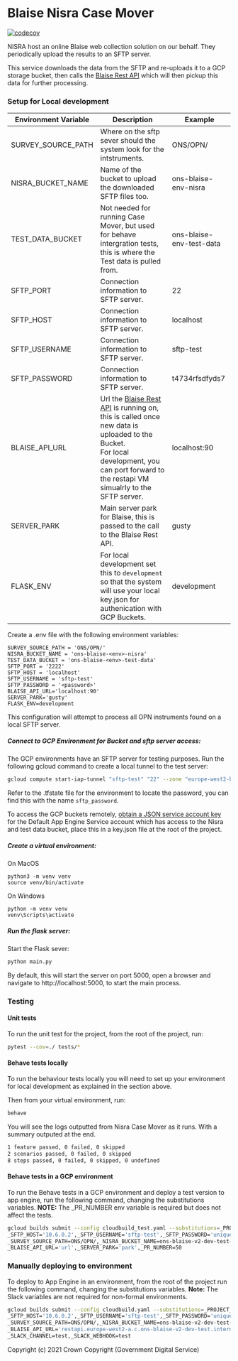 # Blaise Nisra Case Mover

[![codecov](https://codecov.io/gh/ONSdigital/blaise-nisra-case-mover/branch/main/graph/badge.svg)](https://codecov.io/gh/ONSdigital/blaise-nisra-case-mover)

NISRA host an online Blaise web collection solution on our behalf. They periodically upload the results to an SFTP server.

This service downloads the data from the SFTP and re-uploads it to a GCP storage bucket, then calls the 
[Blaise Rest API](https://github.com/ONSdigital/blaise-api-rest) which will then pickup this data for further processing.


### Setup for Local development


| Environment Variable | Description                                                                                                                                                                                                                                    | Example                            |
|----------------------|------------------------------------------------------------------------------------------------------------------------------------------------------------------------------------------------------------------------------------------------|------------------------------------|
| SURVEY_SOURCE_PATH   | Where on the sftp sever should the system look for the intstruments.                                                                                                                                                                           | ONS/OPN/                           |
| NISRA_BUCKET_NAME    | Name of the bucket to upload the downloaded SFTP files too.                                                                                                                                                                                    | ons-blaise-env-nisra               |
| TEST_DATA_BUCKET     | Not needed for running Case Mover, but used for behave intergration tests, this is where the Test data is pulled from.                                                                                                                         | ons-blaise-env-test-data           |
| SFTP_PORT            | Connection information to SFTP server.                                                                                                                                                                                                         | 22                                 |
| SFTP_HOST            | Connection information to SFTP server.                                                                                                                                                                                                         | localhost                          |
| SFTP_USERNAME        | Connection information to SFTP server.                                                                                                                                                                                                         | sftp-test                          |
| SFTP_PASSWORD        | Connection information to SFTP server.                                                                                                                                                                                                         | t4734rfsdfyds7                     |
| BLAISE_API_URL       | Url the [Blaise Rest API](https://github.com/ONSdigital/blaise-api-rest) is running on, this is called once new data is uploaded to the Bucket.<br>For local development, you can port forward to the restapi VM simualrly to the SFTP server. | localhost:90                       |
| SERVER_PARK          | Main server park for Blaise, this is passed to the call to the Blaise Rest API.                                                                                                                                                                | gusty                              |
| FLASK_ENV            | For local development set this to `development` so that the system will use your local key.json for authenication with GCP Buckets.                                                                                                            | development                        |

Create a .env file with the following environment variables:

```
SURVEY_SOURCE_PATH = 'ONS/OPN/'
NISRA_BUCKET_NAME = 'ons-blaise-<env>-nisra'
TEST_DATA_BUCKET = 'ons-blaise-<env>-test-data'
SFTP_PORT = '2222'
SFTP_HOST = 'localhost'
SFTP_USERNAME = 'sftp-test'
SFTP_PASSWORD = '<password>'
BLAISE_API_URL='localhost:90'
SERVER_PARK='gusty'
FLASK_ENV=development
```

This configuration will attempt to process all OPN instruments found on a local SFTP server.

##### Connect to GCP Environment for Bucket and sftp server access:

The GCP environments have an SFTP server for testing purposes. Run the following gcloud command to create a local tunnel to the test server:

```bash
gcloud compute start-iap-tunnel "sftp-test" "22" --zone "europe-west2-b" --project "ons-blaise-<env>" --local-host-port=localhost:2222
```

Refer to the .tfstate file for the environment to locate the password, you can find this with the name `sftp_password`.

To access the GCP buckets remotely, [obtain a JSON service account key](https://cloud.google.com/iam/docs/creating-managing-service-account-keys) for the Default App Engine Service account which has access to the Nisra and test data bucket, place this in a key.json file at the root of
the project.

##### Create a virtual environment:

On MacOS
```
python3 -m venv venv  
source venv/bin/activate
```
On Windows
```
python -m venv venv  
venv\Scripts\activate
```

##### Run the flask server:
Start the Flask sever:
```bash
python main.py
```

By default, this will start the server on port 5000, open a browser and navigate to http://localhost:5000, to start the main process. 


### Testing

#### Unit tests

To run the unit test for the project, from the root of the project, run: 
```bash
pytest --cov=./ tests/*
```

#### Behave tests locally

To run the behaviour tests locally you will need to set up your environment for local development as explained in the section above.

Then from your virtual environment, run:
```bash
behave
```

You will see the logs outputted from Nisra Case Mover as it runs. With a summary outputed at the end.
```bash 
1 feature passed, 0 failed, 0 skipped
2 scenarios passed, 0 failed, 0 skipped
8 steps passed, 0 failed, 0 skipped, 0 undefined
```

#### Behave tests in a GCP environment

To run the Behave tests in a GCP environment and deploy a test version to app engine, run the following command, changing the substitutions variables. **NOTE:** The _PR_NUMBER env variable is required but does not affect the tests.
```bash
gcloud builds submit --config cloudbuild_test.yaml --substitutions=_PROJECT_ID=ons-blaise-v2-dev-test,\
_SFTP_HOST='10.6.0.2',_SFTP_USERNAME='sftp-test',_SFTP_PASSWORD='unique_password',_SFTP_PORT=22,\
_SURVEY_SOURCE_PATH=ONS/OPN/,_NISRA_BUCKET_NAME=ons-blaise-v2-dev-test-nisra,_TEST_DATA_BUCKET=ons-blaise-v2-dev-test-test-data,\
_BLAISE_API_URL='url',_SERVER_PARK='park',_PR_NUMBER=50
```

### Manually deploying to environment

To deploy to App Engine in an environment, from the root of the project run the following command, changing the substitutions variables. **Note:** The Slack variables are not required for non-formal environments.
```bash
gcloud builds submit --config cloudbuild.yaml --substitutions=_PROJECT_ID=ons-blaise-v2-dev-test,\
_SFTP_HOST='10.6.0.2',_SFTP_USERNAME='sftp-test',_SFTP_PASSWORD='unique_password',_SFTP_PORT=22,\
_SURVEY_SOURCE_PATH=ONS/OPN/,_NISRA_BUCKET_NAME=ons-blaise-v2-dev-test-nisra,\
_BLAISE_API_URL='restapi.europe-west2-a.c.ons-blaise-v2-dev-test.internal:90',_SERVER_PARK='gusty',\
_SLACK_CHANNEL=test,_SLACK_WEBHOOK=test
```


Copyright (c) 2021 Crown Copyright (Government Digital Service)
